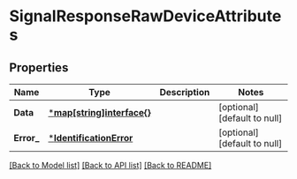 # SignalResponseRawDeviceAttributes

## Properties
Name | Type | Description | Notes
------------ | ------------- | ------------- | -------------
**Data** | [***map[string]interface{}**](map.md) |  | [optional] [default to null]
**Error_** | [***IdentificationError**](IdentificationError.md) |  | [optional] [default to null]

[[Back to Model list]](../README.md#documentation-for-models) [[Back to API list]](../README.md#documentation-for-api-endpoints) [[Back to README]](../README.md)

